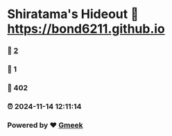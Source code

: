 # Shiratama's Hideout :link: https://bond6211.github.io 
### :page_facing_up: [2](https://bond6211.github.io/tag.html) 
### :speech_balloon: 1 
### :hibiscus: 402 
### :alarm_clock: 2024-11-14 12:11:14 
### Powered by :heart: [Gmeek](https://github.com/Meekdai/Gmeek)
